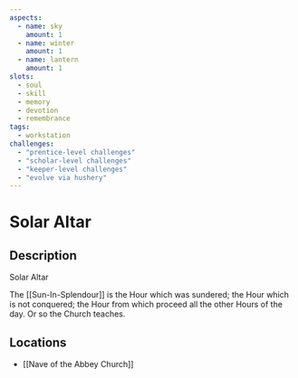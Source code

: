 ```yaml
---
aspects: 
  - name: sky
    amount: 1
  - name: winter
    amount: 1
  - name: lantern
    amount: 1
slots:
  - soul
  - skill
  - memory
  - devotion
  - remembrance
tags:
  - workstation
challenges:
  - "prentice-level challenges"
  - "scholar-level challenges"
  - "keeper-level challenges"
  - "evolve via hushery"
---
```


# Solar Altar

## Description
Solar Altar

The [[Sun-In-Splendour]] is the Hour which was sundered; the Hour which is not conquered; the Hour from which proceed all the other Hours of the day. Or so the Church teaches.
## Locations
- [[Nave of the Abbey Church]]